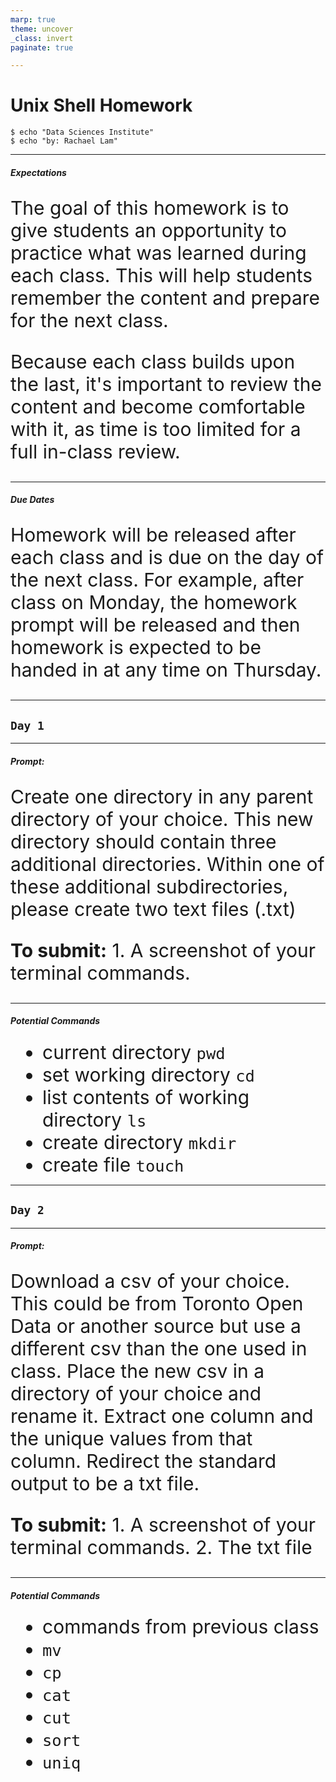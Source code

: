 ```yaml
---
marp: true
theme: uncover
_class: invert
paginate: true

---
```

<style>
    p {
        text-align: left;
        font-size: 30px
    }
    ul {
        margin: 0;
        font-size: 30px;
    }
    table {
        font-size: 30px;
    }
    ol {
        margin: 0;
        font-size: 30px;
    }
</style>


# **Unix Shell Homework**
```console
$ echo "Data Sciences Institute"
$ echo "by: Rachael Lam"
```

---
##### **Expectations**
The goal of this homework is to give students an opportunity to practice what was learned during each class. This will help students remember the content and prepare for the next class.

Because each class builds upon the last, it's important to review the content and become comfortable with it, as time is too limited for a full in-class review.

---
##### **Due Dates**
Homework will be released after each class and is due on the day of the next class. For example, after class on Monday, the homework prompt will be released and then homework is expected to be handed in at any time on Thursday.

---
<!--_color: white -->
<!--_backgroundColor: #f4a534 -->
## `Day 1`

---
##### **Prompt:**
Create one directory in any parent directory of your choice. This new directory should contain three additional directories. Within one of these additional subdirectories, please create two text files (.txt)

**To submit:**
    1. A screenshot of your terminal commands.

---
##### **Potential Commands**

- current directory `pwd`
- set working directory `cd`
- list contents of working directory `ls`
- create directory `mkdir`
- create file `touch`

---
<!--_color: white -->
<!--_backgroundColor: #f4a534 -->
## `Day 2`

---
##### **Prompt:**
Download a csv of your choice. This could be from Toronto Open Data or another source but use a different csv than the one used in class. Place the new csv in a directory of your choice and rename it. Extract one column and the unique values from that column. Redirect the standard output to be a txt file.

**To submit:**
    1. A screenshot of your terminal commands.
    2. The txt file

---
##### **Potential Commands**

- commands from previous class
- `mv`
- `cp`
- `cat`
- `cut`
- `sort`
- `uniq`